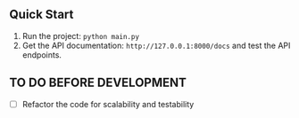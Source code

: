 
## Quick Start
1. Run the project: `python main.py`
2. Get the API documentation: `http://127.0.0.1:8000/docs` and test the API endpoints.


## TO DO BEFORE DEVELOPMENT
- [ ] Refactor the code for scalability and testability
